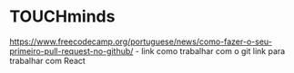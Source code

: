 # TOUCHminds

https://www.freecodecamp.org/portuguese/news/como-fazer-o-seu-primeiro-pull-request-no-github/ - link como trabalhar com o git
link para trabalhar com React

